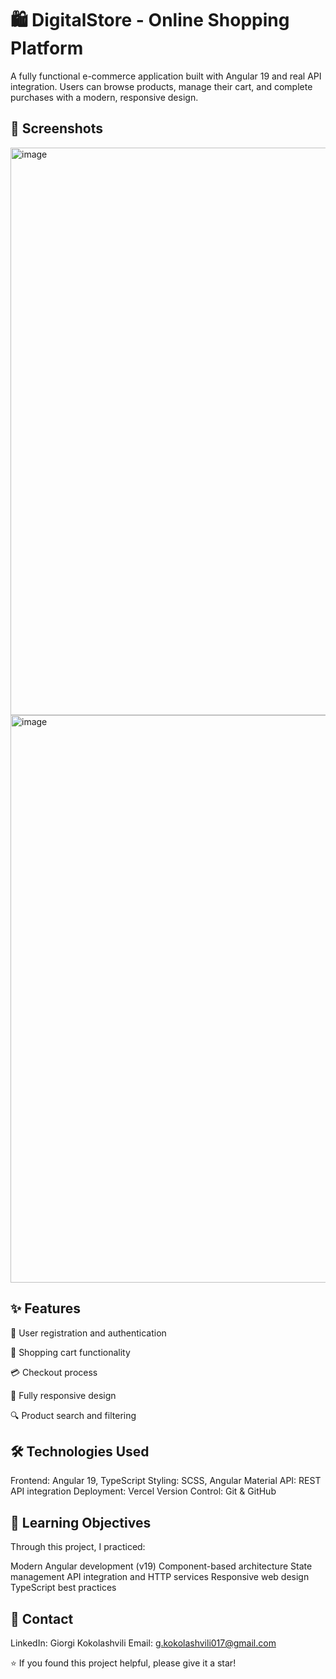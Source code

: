 <h1>🛍️ DigitalStore - Online Shopping Platform</h1>
A fully functional e-commerce application built with Angular 19 and real API integration. Users can browse products, manage their cart, and complete purchases with a modern, responsive design.

<h2>📸 Screenshots</h2>

<img width="1897" height="908" alt="image" src="https://github.com/user-attachments/assets/c87f2aa2-05df-4e56-b05a-90c2cf003802" />

<img width="1898" height="908" alt="image" src="https://github.com/user-attachments/assets/c2e66f01-9b95-4abd-ade7-d25e5cbe89a5" />

<h2>✨ Features</h2>

🔐 User registration and authentication

🛒 Shopping cart functionality

💳 Checkout process

📱 Fully responsive design

🔍 Product search and filtering

<h2>🛠️ Technologies Used</h2>

Frontend: Angular 19, TypeScript
Styling: SCSS, Angular Material
API: REST API integration
Deployment: Vercel
Version Control: Git & GitHub

<h2>🎯 Learning Objectives</h2>
Through this project, I practiced:

Modern Angular development (v19)
Component-based architecture
State management
API integration and HTTP services
Responsive web design
TypeScript best practices

<h2>📧 Contact</h2>

LinkedIn: Giorgi Kokolashvili
Email: g.kokolashvili017@gmail.com


⭐ If you found this project helpful, please give it a star!
